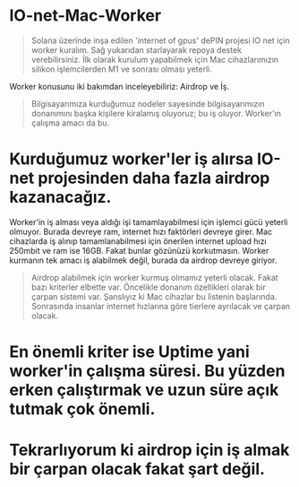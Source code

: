 # IO-net-Mac-Worker

> Solana üzerinde inşa edilen 'internet of gpus' dePIN projesi IO net için worker kuralım.
> Sağ yukarıdan starlayarak repoya destek verebilirsiniz.
> İlk olarak kurulum yapabilmek için Mac cihazlarımızın silikon işlemcilerden M1 ve sonrası olması yeterli.

  Worker konusunu iki bakımdan inceleyebiliriz: Airdrop ve İş.
  
> Bilgisayarımıza kurduğumuz nodeler sayesinde bilgisayarımızın donanımını başka kişilere kiralamış oluyoruz; bu iş oluyor. Worker'ın çalışma amacı da bu.
  # Kurduğumuz worker'ler iş alırsa IO-net projesinden daha fazla airdrop kazanacağız.
  Worker'in iş alması veya aldığı işi tamamlayabilmesi için işlemci gücü yeterli olmuyor. Burada devreye ram, internet hızı faktörleri devreye girer.
  Mac cihazlarda iş alınıp tamamlanabilmesi için önerilen internet upload hızı 250mbit ve ram ise 16GB.
  Fakat bunlar gözünüzü korkutmasın. Worker kurmanın tek amacı iş alabilmek değil, burada da airdrop devreye giriyor.

> Airdrop alabilmek için worker kurmuş olmamız yeterli olacak. Fakat bazı kriterler elbette var.
  Öncelikle donanım özellikleri olarak bir çarpan sistemi var. Şanslıyız ki Mac cihazlar bu listenin başlarında.
  Sonrasında insanlar internet hızlarına göre tierlere ayrılacak ve çarpan olacak.
  # En önemli kriter ise Uptime yani worker'in çalışma süresi. Bu yüzden erken çalıştırmak ve uzun süre açık tutmak çok önemli.
  # Tekrarlıyorum ki airdrop için iş almak bir çarpan olacak fakat şart değil.
